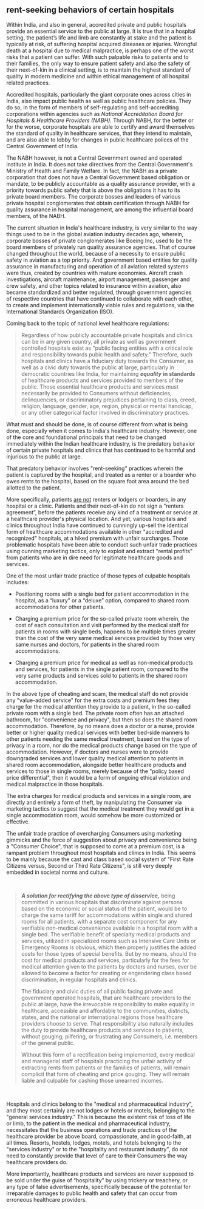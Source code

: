 ## rent-seeking behaviors of certain hospitals 

Within India, and also in general, accredited private and public hospitals provide an essential service to the public at large. It is true that in a hospital setting, the patient’s life and limb are constantly at stake and the patient is typically at risk, of suffering hospital acquired diseases or injuries. Wrongful death at a hospital due to medical malpractice, is perhaps one of the worst risks that a patient can suffer. With such palpable risks to patients and to their families, the only way to ensure patient safety and also the safety of their next-of-kin in a clinical setting, is to maintain the highest standard of quality in modern medicine and within ethical management of all hospital related practices. 

Accredited hospitals, particularly the giant corporate ones across cities in India, also impact public health as well as public healthcare policies. They do so, in the form of members of self-regulating and self-accrediting corporations within agencies such as *National Accreditation Board for Hospitals & Healthcare Providers (NABH).* Through NABH, for the better or for the worse, corporate hospitals are able to certify and award themselves the standard of quality in healthcare services, that they intend to maintain, and are also able to lobby for changes in public healthcare polices of the Central Government of India. 

The NABH however, is not a Central Government owned and operated institute in India. It does not take directives from the Central Government's Ministry of Health and Family Welfare. In fact, the NABH as a private corporation that does not have a Central Government based obligation or mandate, to be publicly accountable as a quality assurance provider, with a priority towards public safety that is above the obligations it has to its private board members. The corporate bosses and leaders of various private hospital conglomerates that obtain certification through NABH for quality assurance in hospital management, are among the influential board members, of the NABH. 

The current situation in India's healthcare industry, is very similar to the way things used to be in the global aviation industry decades ago, wherein, corporate bosses of private conglomerates like Boeing Inc, used to be the board members of privately run quality assurance agencies. That of course changed throughout the world, because of a necessity to ensure public safety in aviation as a top priority. And government based entities for quality assurance in manufacturing and operation of all aviation related systems were thus, created by countries with mature economies. Aircraft crash investigations, aircraft maintenance, airport management, passenger and crew safety, and other topics related to insurance within aviation, also became standardized and better regulated, through government agencies of respective countries that have continued to collaborate with each other, to create and implement internationally viable rules and regulations, via the International Standards Organization (ISO).  

Coming back to the topic of national level healthcare regulations:   

>Regardless of how publicly accountable private hospitals and clinics can be in any given country, all private as well as government controlled hospitals exist as "public facing entities with a critical role and responsibility towards pubic health and safety." Therefore, such hospitals and clinics have a fiduciary duty towards the Consumer, as well as a civic duty towards the public at large, particularly in democratic countries like India, for maintaining ***equality*** **in standards** of healthcare products and services provided to members of the public. Those essential healthcare products and services must necessarily be provided to Consumers without deficiencies, delinquencies, or discriminatory prejudices pertaining to class, creed, religion, language, gender, age, region, physical or mental handicap, or any other categorical factor involved in discriminatory practices. 

What must and should be done, is of course different from what is being done, especially when it comes to India's healthcare industry. However, one of the core and foundational principals that need to be changed immediately within the Indian healthcare industry, is the predatory behavior of certain private hospitals and clinics that has continued to be harmful and injurious to the public at large. 

That predatory behavior involves "rent-seeking" practices wherein the patient is captured by the hospital, and treated as a renter or a boarder who owes rents to the hospital, based on the square foot area around the bed allotted to the patient. 

More specifically, patients <ins>are not</ins> renters or lodgers or boarders, in any hospital or a clinic. Patients and their next-of-kin do not sign a “renters agreement”, before the patients receive any kind of a treatment or service at a healthcare provider's physical location. And yet, various hospitals and clinics throughout India have continued to cunningly up-sell the identical form of healthcare accommodations available in other "accredited and recognized" hospitals, at a hiked premium with unfair surcharges. Those problematic hospitals have been able to conduct such unfair trade practices using cunning marketing tactics, only to exploit and extract "rental profits" from patients who are in dire need for legitimate healthcare goods and services. 

One of the most unfair trade practice of those types of culpable hospitals includes: 

- Positioning rooms with a single bed for patient accommodation in the hospital, as a “luxury” or a “deluxe” option, compared to shared room accommodations for other patients. 

- Charging a premium price for the so-called private room wherein, the cost of each consultation and visit performed by the medical staff for patients in rooms with single beds, happens to be multiple times greater than the cost of the very same medical services provided by those very same nurses and doctors, for patients in the shared room accommodations. 

- Charging a premium price for medical as well as non-medical products and services, for patients in the single patient room, compared to the very same products and services sold to patients in the shared room accommodation. 

In the above type of cheating and scam, the medical staff do not provide any "value-added service" for the extra costs and premium fees they charge for the medical attention they provide to a patient, in the so-called private room with a single bed. The private room often has an attached bathroom, for "convenience and privacy", but then so does the shared room accommodation. Therefore, by no means does a doctor or a nurse, provide better or higher quality medical services with better bed-side manners to other patients needing the same medical treatment, based on the type of privacy in a room, nor do the medical products change based on the type of accommodation. However, if doctors and nurses were to provide downgraded services and lower quality medical attention to patients in shared room accommodation, alongside better healthcare products and services to those in single rooms, merely because of the "policy based price differential", then it would be a form of ongoing ethical violation and medical malpractice in those hospitals. 

The extra charges for medical products and services in a single room, are directly and entirely a form of theft, by manipulating the Consumer via marketing tactics to suggest that the medical treatment they would get in a single accommodation room, would somehow be more customized or effective.

The unfair trade practice of overcharging Consumers using marketing gimmicks and the force of suggestion about privacy and convenience being a "Consumer Choice", that is supposed to come at a premium cost, is a rampant problem throughout most hospitals and clinics in India. This seems to be mainly because the cast and class based social system of "First Rate Citizens versus, Second or Third Rate Citizens", is still very deeply embedded in societal norms and culture. 

<br>

>***A solution for rectifying the above type of disservice,*** being committed in various hospitals that discriminate against persons based on the economic or social status of the patient, would be to charge the same tariff for accommodations within single and shared rooms for all patients, with a separate cost component for any verifiable non-medical convenience available in a hospital room with a single bed. The verifiable benefit of specialty medical products and services, utilized in specialized rooms such as Intensive Care Units or Emergency Rooms is obvious, which then properly justifies the added costs for those types of special benefits. But by no means, should the cost for medical products and services, particularly for the fees for medical attention given to the patients by doctors and nurses, ever be allowed to become a factor for creating or engendering class based discrimination, in regular hospitals and clinics. 
>
>The fiduciary and civic duties of all public facing private and government operated hospitals, that are healthcare providers to the public at large, have the irrevocable responsibility to make equality in healthcare, accessible and affordable to the communities, districts, states, and the national or international regions those healthcare providers choose to serve. That responsibility also naturally includes the duty to provide healthcare products and services to patients, without gouging, pilfering, or frustrating any Consumers, i.e. members of the general public. 
>
>Without this form of a rectification being implemented, every medical and managerial staff of hospitals practicing the unfair activity of extracting rents from patients or the families of patients, will remain complicit that form of cheating and price gouging. They will remain liable and culpable for cashing those unearned incomes.  


<br>

Hospitals and clinics belong to the "medical and pharmaceutical industry", and they most certainly are not lodges or hotels or motels, belonging to the "general services industry." This is because the existent risk of loss of life or limb, to the patient in the medical and pharmaceutical industry, necessitates that the business operations and trade practices of the healthcare provider be above board, compassionate, and in good-faith, at all times. Resorts, hostels, lodges, motels, and hotels belonging to the "services industry" or to the "hospitality and restaurant industry", do not need to constantly provide that level of care to their Consumers the way healthcare providers do. 

More importantly, healthcare products and services are never supposed to be sold under the guise of “hospitality” by using trickery or treachery, or any type of false advertisements, specifically because of the potential for irreparable damages to public health and safety that can occur from erroneous healthcare providers. 
